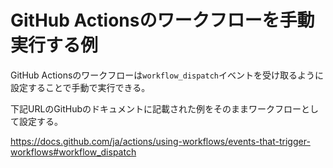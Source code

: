 # GitHub Actionsのワークフローを手動実行する例

GitHub Actionsのワークフローは`workflow_dispatch`イベントを受け取るように設定することで手動で実行できる。

下記URLのGitHubのドキュメントに記載された例をそのままワークフローとして設定する。

https://docs.github.com/ja/actions/using-workflows/events-that-trigger-workflows#workflow_dispatch
